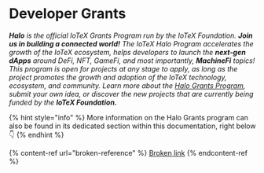 # Developer Grants

_**Halo** is the official IoTeX Grants Program run by the IoTeX Foundation. **Join us in building a connected world!** The IoTeX Halo Program accelerates the growth of the IoTeX ecosystem, helps developers to launch the **next-gen dApps** around DeFi, NFT, GameFi, and most importantly, **MachineFi** topics! This program is open for projects at any stage to apply, as long as the project promotes the growth and adoption of the IoTeX technology, ecosystem, and community. Learn more about the_ [_Halo Grants Program_](https://docs.iotex.io/dapp-development/developer-grants/the-halo-grants-program)_, submit your own idea, or discover the new projects that are currently being funded by the **IoTeX Foundation.**_

{% hint style="info" %}
More information on the Halo Grants program can also be found in its dedicated section within this documentation, right below 👇
{% endhint %}

{% content-ref url="broken-reference" %}
[Broken link](broken-reference)
{% endcontent-ref %}

